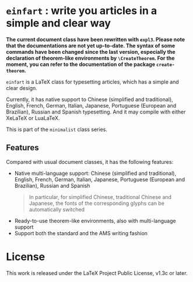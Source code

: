 <!-- Copyright (C) 2021-2022 by Jinwen XU -->

# `einfart` : write you articles in a simple and clear way

**The current document class have been rewritten with `expl3`. Please note that the documentations are not yet up-to-date. The syntax of some commands have been changed since the last version, especially the declaration of theorem-like environments by `\CreateTheorem`. For the moment, you can refer to the documentation of the package `create-theorem`.**

`einfart` is a LaTeX class for typesetting articles, which has a simple and
clear design.

Currently, it has native support to Chinese (simplified and traditional),
English, French, German, Italian, Japanese, Portuguese (European and Brazilian),
Russian and Spanish typesetting. And it may compile with either XeLaTeX or
LuaLaTeX.

This is part of the `minimalist` class series.

## Features

Compared with usual document classes, it has the following features:

- Native multi-language support: Chinese (simplified and traditional), English,
  French, German, Italian, Japanese, Portuguese (European and Brazilian),
  Russian and Spanish
    > In particular, for simplified Chinese, traditional Chinese and Japanese,
    > the fonts of the corresponding glyphs can be automatically switched
- Ready-to-use theorem-like environments, also with multi-language support
- Support both the standard and the AMS writing fashion

# License

This work is released under the LaTeX Project Public License, v1.3c or later.

